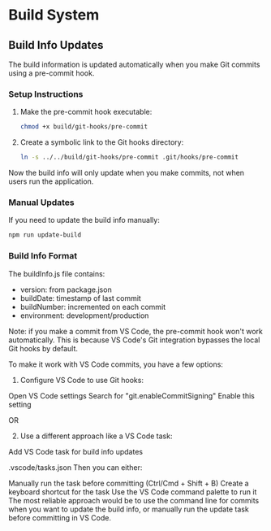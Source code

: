 # Build System

## Build Info Updates

The build information is updated automatically when you make Git commits using a pre-commit hook.

### Setup Instructions

1. Make the pre-commit hook executable:
   ```bash
   chmod +x build/git-hooks/pre-commit
   ```

2. Create a symbolic link to the Git hooks directory:
   ```bash
   ln -s ../../build/git-hooks/pre-commit .git/hooks/pre-commit
   ```

Now the build info will only update when you make commits, not when users run the application.

### Manual Updates

If you need to update the build info manually:
```bash
npm run update-build
```

### Build Info Format

The buildInfo.js file contains:
- version: from package.json
- buildDate: timestamp of last commit
- buildNumber: incremented on each commit
- environment: development/production


Note: if you make a commit from VS Code, the pre-commit hook won't work automatically. This is because VS Code's Git integration bypasses the local Git hooks by default.

To make it work with VS Code commits, you have a few options:

1. Configure VS Code to use Git hooks:

Open VS Code settings
Search for "git.enableCommitSigning"
Enable this setting

OR

2. Use a different approach like a VS Code task:

Add VS Code task for build info updates

.vscode/tasks.json
Then you can either:

Manually run the task before committing (Ctrl/Cmd + Shift + B)
Create a keyboard shortcut for the task
Use the VS Code command palette to run it
The most reliable approach would be to use the command line for commits when you want to update the build info, or manually run the update task before committing in VS Code.
